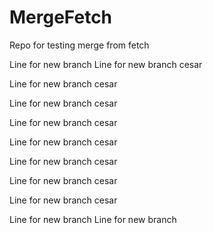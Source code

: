# MergeFetch
Repo for testing merge from fetch

Line for new branch
Line for new branch cesar 

Line for new branch cesar 

Line for new branch cesar 

Line for new branch cesar 

Line for new branch cesar 

Line for new branch cesar 

Line for new branch cesar 

Line for new branch cesar 

Line for new branch
Line for new branch
